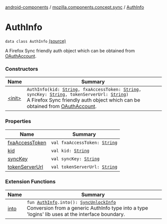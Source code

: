 [android-components](../../index.md) / [mozilla.components.concept.sync](../index.md) / [AuthInfo](./index.md)

# AuthInfo

`data class AuthInfo` [(source)](https://github.com/mozilla-mobile/android-components/blob/master/components/concept/sync/src/main/java/mozilla/components/concept/sync/OAuthAccount.kt#L64)

A Firefox Sync friendly auth object which can be obtained from [OAuthAccount](../-o-auth-account/index.md).

### Constructors

| Name | Summary |
|---|---|
| [&lt;init&gt;](-init-.md) | `AuthInfo(kid: `[`String`](https://kotlinlang.org/api/latest/jvm/stdlib/kotlin/-string/index.html)`, fxaAccessToken: `[`String`](https://kotlinlang.org/api/latest/jvm/stdlib/kotlin/-string/index.html)`, syncKey: `[`String`](https://kotlinlang.org/api/latest/jvm/stdlib/kotlin/-string/index.html)`, tokenServerUrl: `[`String`](https://kotlinlang.org/api/latest/jvm/stdlib/kotlin/-string/index.html)`)`<br>A Firefox Sync friendly auth object which can be obtained from [OAuthAccount](../-o-auth-account/index.md). |

### Properties

| Name | Summary |
|---|---|
| [fxaAccessToken](fxa-access-token.md) | `val fxaAccessToken: `[`String`](https://kotlinlang.org/api/latest/jvm/stdlib/kotlin/-string/index.html) |
| [kid](kid.md) | `val kid: `[`String`](https://kotlinlang.org/api/latest/jvm/stdlib/kotlin/-string/index.html) |
| [syncKey](sync-key.md) | `val syncKey: `[`String`](https://kotlinlang.org/api/latest/jvm/stdlib/kotlin/-string/index.html) |
| [tokenServerUrl](token-server-url.md) | `val tokenServerUrl: `[`String`](https://kotlinlang.org/api/latest/jvm/stdlib/kotlin/-string/index.html) |

### Extension Functions

| Name | Summary |
|---|---|
| [into](../../mozilla.components.service.sync.logins/into.md) | `fun `[`AuthInfo`](./index.md)`.into(): `[`SyncUnlockInfo`](../../mozilla.components.service.sync.logins/-sync-unlock-info.md)<br>Conversion from a generic AuthInfo type into a type 'logins' lib uses at the interface boundary. |

